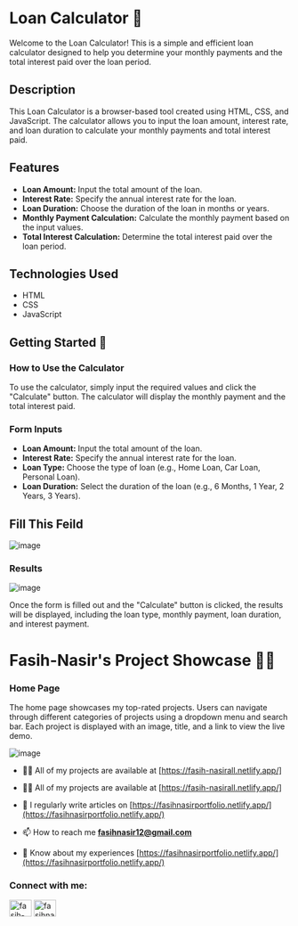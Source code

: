 # Loan Calculator 📱

Welcome to the Loan Calculator! This is a simple and efficient loan calculator designed to help you determine your monthly payments and the total interest paid over the loan period.

## Description

This Loan Calculator is a browser-based tool created using HTML, CSS, and JavaScript. The calculator allows you to input the loan amount, interest rate, and loan duration to calculate your monthly payments and total interest paid.

## Features

- **Loan Amount:** Input the total amount of the loan.
- **Interest Rate:** Specify the annual interest rate for the loan.
- **Loan Duration:** Choose the duration of the loan in months or years.
- **Monthly Payment Calculation:** Calculate the monthly payment based on the input values.
- **Total Interest Calculation:** Determine the total interest paid over the loan period.




## Technologies Used

- HTML
- CSS
- JavaScript

## Getting Started 🚀

### How to Use the Calculator

To use the calculator, simply input the required values and click the "Calculate" button. The calculator will display the monthly payment and the total interest paid.

### Form Inputs

- **Loan Amount:** Input the total amount of the loan.
- **Interest Rate:** Specify the annual interest rate for the loan.
- **Loan Type:** Choose the type of loan (e.g., Home Loan, Car Loan, Personal Loan).
- **Loan Duration:** Select the duration of the loan (e.g., 6 Months, 1 Year, 2 Years, 3 Years).
## Fill This Feild
![image](https://github.com/user-attachments/assets/0b21c2b1-75d2-45ac-8fae-c0c9ffd81dbd)


### Results
![image](https://github.com/user-attachments/assets/1ad20eea-ce44-4027-8320-18c7a77c6f80)

Once the form is filled out and the "Calculate" button is clicked, the results will be displayed, including the loan type, monthly payment, loan duration, and interest payment.
# Fasih-Nasir's Project Showcase 🎇📌



### Home Page

The home page showcases my top-rated projects. Users can navigate through different categories of projects using a dropdown menu and search bar. Each project is displayed with an image, title, and a link to view the live demo.

![image](https://github.com/user-attachments/assets/59ff1785-18a4-4f93-b23a-f111a944f97a) 
- 👨‍💻 All of my projects are available at [https://fasih-nasirall.netlify.app/]

- 👨‍💻 All of my projects are available at [https://fasih-nasirall.netlify.app/]

- 📝 I regularly write articles on [https://fasihnasirportfolio.netlify.app/](https://fasihnasirportfolio.netlify.app/)

- 📫 How to reach me **fasihnasir12@gmail.com**

- 📄 Know about my experiences [https://fasihnasirportfolio.netlify.app/](https://fasihnasirportfolio.netlify.app/)

<h3 align="left">Connect with me:</h3>
<p align="left">
<a href="https://www.linkedin.com/in/fasih-nasir-830959252/" target="blank"><img align="center" src="https://raw.githubusercontent.com/rahuldkjain/github-profile-readme-generator/master/src/images/icons/Social/linked-in-alt.svg" alt="fasih-nasir" height="30" width="40" /></a>
<a href="https://www.facebook.com/profile.php?id=61550661127214&__cft__[0]=AZXhjvf3WTk2ymE3m0SfWANLefMQhtPC-dUiYAgllgPpEtD5IDZ-5olzVV_X2I3tHIC3_nPRlKFwAAzYgkH0Uz7Xm3TmGwHsUUWF9MGbo1D64JfpL6_NaA22nqgxLDE7tYGkUZwRaQItx4eQAW09B08CgUzgQrZm3-9_7N6fTTHocl3wb_4i1QsqIWlx-6nayx0&__tn__=-]C%2CP-R" target="blank"><img align="center" src="https://raw.githubusercontent.com/rahuldkjain/github-profile-readme-generator/master/src/images/icons/Social/facebook.svg" alt="fasihnasir" height="30" width="40" /></a>
</p>
